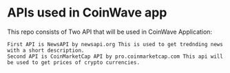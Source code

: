 # APIs used in CoinWave app 

This repo consists of Two API that will be used in CoinWave Application:

    First API is NewsAPI by newsapi.org This is used to get trednding news with a short description. 
    Second API is CoinMarketCap API by pro.coinmarketcap.com This api will be used to get prices of crypto currencies. 
